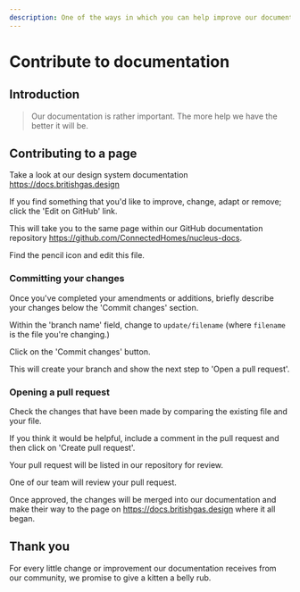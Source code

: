```yaml
---
description: One of the ways in which you can help improve our documentation.
---
```


# Contribute to documentation

## Introduction

> Our documentation is rather important. The more help we have the better it will be.

## Contributing to a page

Take a look at our design system documentation https://docs.britishgas.design

If you find something that you'd like to improve, change, adapt or remove; click the 'Edit on GitHub' link.

This will take you to the same page within our GitHub documentation repository https://github.com/ConnectedHomes/nucleus-docs.

Find the pencil icon and edit this file.


### Committing your changes

Once you've completed your amendments or additions, briefly describe your changes below the 'Commit changes' section.

Within the 'branch name' field, change to `update/filename` (where `filename` is the file you're changing.)

Click on the 'Commit changes' button.

This will create your branch and show the next step to 'Open a pull request'.

### Opening a pull request

Check the changes that have been made by comparing the existing file and your file.

If you think it would be helpful, include a comment in the pull request and then click on 'Create pull request'.

Your pull request will be listed in our repository for review.

One of our team will review your pull request.

Once approved, the changes will be merged into our documentation and make their way to the page on https://docs.britishgas.design where it all began.

## Thank you

For every little change or improvement our documentation receives from our community, we promise to give a kitten a belly rub.
